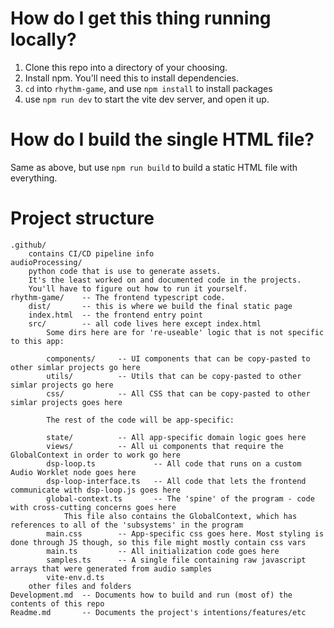 # How do I get this thing running locally?

1. Clone this repo into a directory of your choosing.
2. Install npm. You'll need this to install dependencies.
3. `cd` into `rhythm-game`, and use `npm install` to install packages
4. use `npm run dev` to start the vite dev server, and open it up.

# How do I build the single HTML file?

Same as above, but use `npm run build` to build a static HTML file with everything.

# 

# Project structure

```
.github/
    contains CI/CD pipeline info
audioProcessing/
    python code that is use to generate assets. 
    It's the least worked on and documented code in the projects. 
    You'll have to figure out how to run it yourself. 
rhythm-game/    -- The frontend typescript code.
    dist/       -- this is where we build the final static page
    index.html  -- the frontend entry point
    src/        -- all code lives here except index.html
        Some dirs here are for 're-useable' logic that is not specific to this app:

        components/     -- UI components that can be copy-pasted to other simlar projects go here
        utils/          -- Utils that can be copy-pasted to other simlar projects go here
        css/            -- All CSS that can be copy-pasted to other simlar projects goes here

        The rest of the code will be app-specific:

        state/          -- All app-specific domain logic goes here
        views/          -- All ui components that require the GlobalContext in order to work go here
        dsp-loop.ts             -- All code that runs on a custom Audio Worklet node goes here
        dsp-loop-interface.ts   -- All code that lets the frontend communicate with dsp-loop.js goes here
        global-context.ts       -- The 'spine' of the program - code with cross-cutting concerns goes here
            This file also contains the GlobalContext, which has references to all of the 'subsystems' in the program
        main.css        -- App-specific css goes here. Most styling is done through JS though, so this file might mostly contain css vars
        main.ts         -- All initialization code goes here
        samples.ts      -- A single file containing raw javascript arrays that were generated from audio samples
        vite-env.d.ts
    other files and folders
Development.md  -- Documents how to build and run (most of) the contents of this repo
Readme.md       -- Documents the project's intentions/features/etc
```
